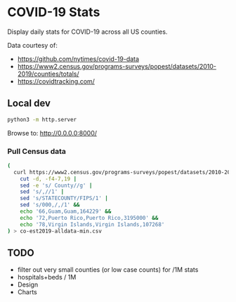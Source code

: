 # COVID-19 Stats

Display daily stats for COVID-19 across all US counties.

Data courtesy of:
- https://github.com/nytimes/covid-19-data
- https://www2.census.gov/programs-surveys/popest/datasets/2010-2019/counties/totals/
- https://covidtracking.com/

## Local dev

```bash
python3 -m http.server
```

Browse to: http://0.0.0.0:8000/

### Pull Census data

```bash
(
  curl https://www2.census.gov/programs-surveys/popest/datasets/2010-2019/counties/totals/co-est2019-alldata.csv |
    cut -d, -f4-7,19 |
    sed -e 's/ County//g' |
    sed 's/,//1' |
    sed 's/STATECOUNTY/FIPS/1' |
    sed 's/000,/,/1' &&
    echo '66,Guam,Guam,164229' &&
    echo '72,Puerto Rico,Puerto Rico,3195000' &&
    echo '78,Virgin Islands,Virgin Islands,107268'
) > co-est2019-alldata-min.csv
```

## TODO

- filter out very small counties (or low case counts) for /1M stats
- hospitals+beds / 1M
- Design
- Charts
